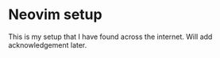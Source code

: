 # Neovim setup

This is my setup that I have found across the internet. Will add acknowledgement later.
